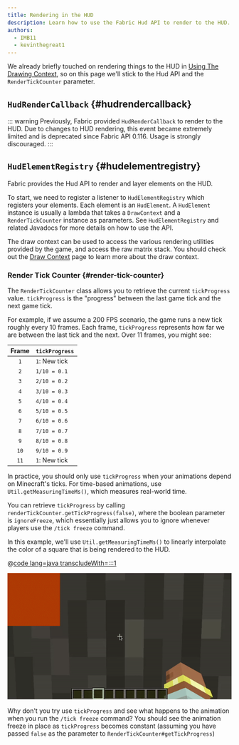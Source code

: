 ```yaml
---
title: Rendering in the HUD
description: Learn how to use the Fabric Hud API to render to the HUD.
authors:
  - IMB11
  - kevinthegreat1
---
```

<!-- TODO: Enable this paragraph once the reference mod is fixed. -->
<!-- We already briefly touched on rendering things to the HUD in the [Basic Rendering Concepts](./basic-concepts) page and [Using The Drawing Context](./draw-context), so on this page we'll stick to the Hud API and the `RenderTickCounter` parameter. -->

We already briefly touched on rendering things to the HUD in [Using The Drawing Context](./draw-context), so on this page we'll stick to the Hud API and the `RenderTickCounter` parameter.

## `HudRenderCallback` {#hudrendercallback}

::: warning
Previously, Fabric provided `HudRenderCallback` to render to the HUD. Due to changes to HUD rendering, this event became extremely limited and is deprecated since Fabric API 0.116. Usage is strongly discouraged.
:::

## `HudElementRegistry` {#hudelementregistry}

Fabric provides the Hud API to render and layer elements on the HUD.

To start, we need to register a listener to `HudElementRegistry` which registers your elements. Each element is an `HudElement`. A `HudElement` instance is usually a lambda that takes a `DrawContext` and a `RenderTickCounter` instance as parameters. See `HudElementRegistry` and related Javadocs for more details on how to use the API.

The draw context can be used to access the various rendering utilities provided by the game, and access the raw matrix stack. You should check out the [Draw Context](./draw-context) page to learn more about the draw context.

### Render Tick Counter {#render-tick-counter}

The `RenderTickCounter` class allows you to retrieve the current `tickProgress` value. `tickProgress` is the "progress" between the last game tick and the next game tick.

For example, if we assume a 200 FPS scenario, the game runs a new tick roughly every 10 frames. Each frame, `tickProgress` represents how far we are between the last tick and the next. Over 11 frames, you might see:

| Frame | `tickProgress` |
|:-----:|----------------|
|  `1`  | `1`: New tick  |
|  `2`  | `1/10 = 0.1`   |
|  `3`  | `2/10 = 0.2`   |
|  `4`  | `3/10 = 0.3`   |
|  `5`  | `4/10 = 0.4`   |
|  `6`  | `5/10 = 0.5`   |
|  `7`  | `6/10 = 0.6`   |
|  `8`  | `7/10 = 0.7`   |
|  `9`  | `8/10 = 0.8`   |
| `10`  | `9/10 = 0.9`   |
| `11`  | `1`: New tick  |

In practice, you should only use `tickProgress` when your animations depend on Minecraft's ticks. For time-based animations, use `Util.getMeasuringTimeMs()`, which measures real-world time.

You can retrieve `tickProgress` by calling `renderTickCounter.getTickProgress(false)`, where the boolean parameter is `ignoreFreeze`, which essentially just allows you to ignore whenever players use the `/tick freeze` command.

In this example, we'll use `Util.getMeasuringTimeMs()` to linearly interpolate the color of a square that is being rendered to the HUD.

@[code lang=java transcludeWith=:::1](@/reference/latest/src/client/java/com/example/docs/rendering/HudRenderingEntrypoint.java)

![Lerping a color over time](/assets/develop/rendering/hud-rendering-deltatick.webp)

Why don't you try use `tickProgress` and see what happens to the animation when you run the `/tick freeze` command? You should see the animation freeze in place as `tickProgress` becomes constant (assuming you have passed `false` as the parameter to `RenderTickCounter#getTickProgress`)
